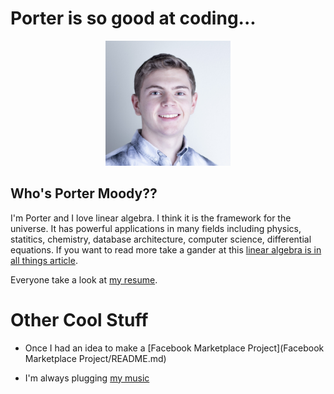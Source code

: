 # Porter is so good at coding...

<p class="aligncenter">
    <img src="images/crop_myslef.jpg" alt="centered image" width="200" height="200"/>
</p>

<style>
.aligncenter {
    text-align: center;
}
</style>


## Who's Porter Moody??
I'm Porter and I love linear algebra. I think it is the framework for the universe. It has powerful applications in many fields including physics, statitics, chemistry, database architecture, computer science, differential equations. If you want to read more take a gander at this [linear algebra is in all things article](article/index.md).

Everyone take a look at [my resume](resume/index.md).

# Other Cool Stuff
 - Once I had an idea to make a [Facebook Marketplace Project](Facebook Marketplace Project/README.md)

 - I'm always plugging [my music](https://open.spotify.com/artist/5cPd79HlwskcQGkXXSpgQA?si=xbSpWU33S1yRsxYCHSzEHw)




